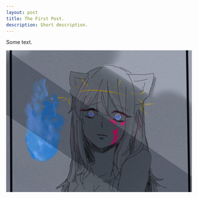 ```yaml
---
layout: post
title: The First Post.
description: Short description.
---
```


Some text.

![Some picture.](/games/streetlamp.png)